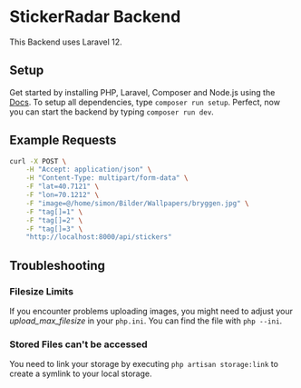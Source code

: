 # StickerRadar Backend

This Backend uses Laravel 12.

## Setup

Get started by installing PHP, Laravel, Composer and Node.js using the [Docs](https://laravel.com/docs/12.x/installation).
To setup all dependencies, type `composer run setup`.
Perfect, now you can start the backend by typing `composer run dev`.

## Example Requests

```bash
curl -X POST \
    -H "Accept: application/json" \
    -H "Content-Type: multipart/form-data" \
    -F "lat=40.7121" \
    -F "lon=70.1212" \
    -F "image=@/home/simon/Bilder/Wallpapers/bryggen.jpg" \
    -F "tag[]=1" \
    -F "tag[]=2" \
    -F "tag[]=3" \
    "http://localhost:8000/api/stickers"
```

## Troubleshooting

### Filesize Limits

If you encounter problems uploading images, you might need to adjust your _upload_max_filesize_ in your `php.ini`.
You can find the file with `php --ini`.

### Stored Files can't be accessed

You need to link your storage by executing `php artisan storage:link` to create a symlink to your local storage.
